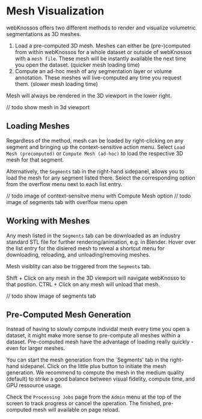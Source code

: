 # Mesh Visualization
webKnossos offers two different methods to render and visualize volumetric segmentations as 3D meshes.

1. Load a pre-computed 3D mesh. Meshes can either be (pre-)computed from within webKnossos for a whole dataset or outside of webKnossos with a `mesh file`. These mesh will be instantly available the next time you open the dataset. (quicker mesh loading time)
2. Compute an ad-hoc mesh of any segmentation layer or volume annotation. These meshes will live-computed any time you request them.  (slower mesh loading time)

Mesh will always be rendered in the 3D viewport in the lower right. 

// todo show mesh in 3d viewport

## Loading Meshes
Regardless of the method, mesh can be loaded by right-clicking on any segment and bringing up the context-sensitive action menu. Select `Load Mesh (precomputed)` or `Compute Mesh (ad-hoc)` to load the respective 3D mesh for that segment.

Alternatively, the `Segments` tab in the right-hand sidepanel, allows you to load the mesh for any segment listed there. Select the corresponding option from the overflow menu next to each list entry.

// todo image of context-sensitve menu with Compute Mesh option
// todo image of segments tab with overlfow menu open

## Working with Meshes
Any mesh listed in the `Segments` tab can be downloaded as an industry standard STL file for further rendering/animation, e.g. in Blender. Hover over the list entry for the disiered mesh to reveal a shortcut menu for downloading, reloading, and unloading/removing meshes.

Mesh visiblity can also be triggered from the `Segments` tab.

Shift + Click on any mesh in the 3D viewport will navigate webKnosso to that postion.
CTRL + Click on any mesh will unload that mesh.

// todo show image of segments tab

## Pre-Computed Mesh Generation
Instead of having to slowly compute individal mesh every time you open a dataset, it might make more sense to pre-compute all meshes within a dataset. Pre-computed mesh have the advantage of loading really quickly - even for larger meshes.

You can start the mesh generation from the `Segments' tab in the right-hand sidepanel. Click on the little plus button to initiate the mesh generation. We recommend to compute the mesh in the medium quality (default) to strike a good balance between visual fidelity, compute time, and GPU ressource usage.

Check the `Processing Jobs` page from the `Admin` menu at the top of the screen to track progress or cancel the operation. The finished, pre-computed mesh will available on page reload. 